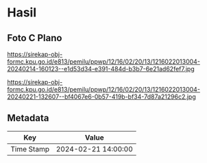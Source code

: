 # Hasil

## Foto C Plano

https://sirekap-obj-formc.kpu.go.id/e813/pemilu/ppwp/12/16/02/20/13/1216022013004-20240214-160123--e1d53d34-e391-484d-b3b7-6e21ad62fef7.jpg

https://sirekap-obj-formc.kpu.go.id/e813/pemilu/ppwp/12/16/02/20/13/1216022013004-20240221-132607--bf4067e6-0b57-419b-bf34-7d87a21296c2.jpg


## Metadata

| Key        | Value               |
| ---------- | ------------------- |
| Time Stamp | 2024-02-21 14:00:00 |



